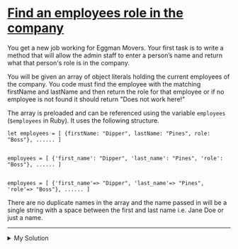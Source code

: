 # [Find an employees role in the company](https://www.codewars.com/kata/55c9fb1b407024afe6000055)

You get a new job working for Eggman Movers. Your first task is to write a method that will allow the admin staff to
enter a person’s name and return what that person's role is in the company.

You will be given an array of object literals holding the current employees of the company. You code must find the
employee with the matching firstName and lastName and then return the role for that employee or if no employee is not
found it should return "Does not work here!"

The array is preloaded and can be referenced using the variable `employees` (`$employees` in Ruby). It uses the
following structure.

    let employees = [ {firstName: "Dipper", lastName: "Pines", role: "Boss"}, ...... ]


    employees = [ {'first_name': "Dipper", 'last_name': "Pines", 'role': "Boss"}, ...... ]


    employees = [ {'first_name'=> "Dipper", 'last_name'=> "Pines", 'role'=> "Boss"}, ...... ]

There are no duplicate names in the array and the name passed in will be a single string with a space between the first
and last name i.e. Jane Doe or just a name.

---

<details><summary>My Solution</summary>

```js
function findEmployeesRole(name) {
  const employee = employees.filter((v) => {
    return (
      (v.firstName === name.split(" ")[0]) & (v.lastName === name.split(" ")[1])
    );
  })[0];

  return employee ? employee.role : "Does not work here!";
}
```

</details>
